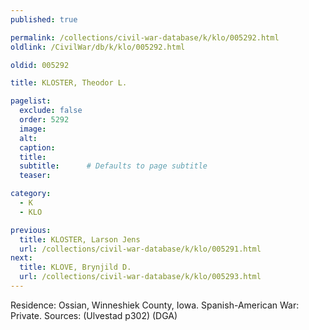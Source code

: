 ```yaml
---
published: true

permalink: /collections/civil-war-database/k/klo/005292.html
oldlink: /CivilWar/db/k/klo/005292.html

oldid: 005292

title: KLOSTER, Theodor L.

pagelist:
  exclude: false
  order: 5292
  image: 
  alt:
  caption:
  title:
  subtitle:      # Defaults to page subtitle
  teaser:

category: 
  - K 
  - KLO

previous:
  title: KLOSTER, Larson Jens
  url: /collections/civil-war-database/k/klo/005291.html  
next:
  title: KLOVE, Brynjild D.
  url: /collections/civil-war-database/k/klo/005293.html   
---
```

Residence: Ossian, Winneshiek County, Iowa. Spanish-American War: Private. Sources: (Ulvestad p302) (DGA)